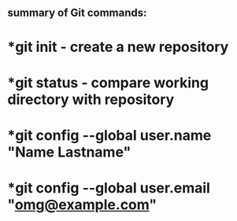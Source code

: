 ## summary of Git commands:

# *git init - create a new repository
# *git status - compare working directory with repository
# *git config --global user.name "Name Lastname"
# *git config --global user.email "omg@example.com"